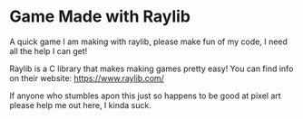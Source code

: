 # Game Made with Raylib
A quick game I am making with raylib, please make fun of my code, I need all the help I can get!

Raylib is a C library that makes making games pretty easy! You can find info on their website: https://www.raylib.com/

If anyone who stumbles apon this just so happens to be good at pixel art please help me out here, I kinda suck.
